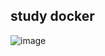 ## study docker

![image](https://github.com/jsmin6330/docker-nginx/assets/150888333/98dc5b8b-8222-4d3c-8ca6-15b1edd1b11e)
